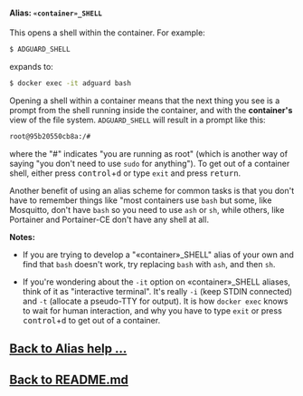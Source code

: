 #### Alias: <a name="aliasSHELL"> `«container»_SHELL` </a>

This opens a shell within the container. For example:

```bash
$ ADGUARD_SHELL
```

expands to:

```bash
$ docker exec -it adguard bash
```

Opening a shell within a container means that the next thing you see is a prompt from the shell running inside the container, and with the **container's** view of the file system. `ADGUARD_SHELL` will result in a prompt like this:

```bash
root@95b20550cb8a:/#
```

where the "#" indicates "you are running as root" (which is another way of saying "you don't need to use `sudo` for anything"). To get out of a container shell, either press <kbd>control</kbd>+<kbd>d</kbd> or type `exit` and press <kbd>return</kbd>.

Another benefit of using an alias scheme for common tasks is that you don't have to remember things like "most containers use `bash` but some, like Mosquitto, don't have `bash` so you need to use `ash` or `sh`, while others, like Portainer and Portainer-CE don't have any shell at all.

**Notes:**

* If you are trying to develop a "«container»\_SHELL" alias of your own and find that `bash` doesn't work, try replacing `bash` with `ash`, and then `sh`.

* If you're wondering about the `-it` option on «container»\_SHELL aliases, think of it as "interactive terminal". It's really `-i` (keep STDIN connected) and `-t` (allocate a pseudo-TTY for output). It is how `docker exec` knows to wait for human interaction, and why you have to type `exit` or press <kbd>control</kbd>+<kbd>d</kbd> to get out of a container.

## [Back to Alias help ...](ALIAS_HELP.md)

## [Back to README.md](/README.md)

